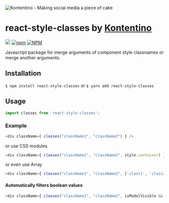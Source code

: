 ![Kontentino - Making social media a piece of cake](https://static.kontentino.com/img/logo/logo.svg)

# react-style-classes by [Kontentino](https://www.kontentino.com/)

[![](https://github.com/kontentino/react-style-classes/workflows/Test/badge.svg)](https://github.com/kontentino/react-style-classes/actions)
[![npm](https://img.shields.io/npm/v/react-style-classes?style=plastic)](https://www.npmjs.com/package/react-style-classes)
[![NPM](https://img.shields.io/npm/l/react-style-classes)](https://github.com/kontentino/react-style-classes/blob/master/LICENSE)

Javascript package for merge arguments of component style classnames or merge another arguments.

## Installation
`$ npm install react-style-classes`
or
`$ yarn add react-style-classes`

## Usage
```javascript
import classes from 'react-style-classes';
```

### Example
```javascript
<div className={ classes("className1", "className2") } />
```
or use CSS modules
```javascript
<div className={ classes("className1", "className2", style.container) } />
```

or even use Array
```javascript
<div className={ classes("className1", "className2", ['class1', 'class2']) } />
```

#### Automatically filters boolean values
```javascript
<div className={ classes("className1", "className2", isModalVisible && style.modalWrapperVisible) } />
```

